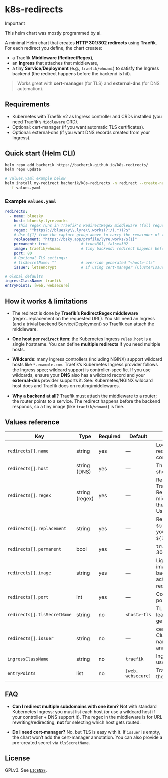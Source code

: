 # k8s-redirects

> [!IMPORTANT]  
> This helm chart was mostly programmed by ai.

A minimal Helm chart that creates **HTTP 301/302 redirects** using **Traefik**.  
For each redirect you define, the chart creates:

- a Traefik **Middleware (RedirectRegex)**,
- an **Ingress** that attaches that middleware,
- a tiny **Service**/**Deployment** (e.g., `traefik/whoami`) to satisfy the Ingress backend (the redirect happens before the backend is hit).

> Works great with **cert-manager** (for TLS) and **external-dns** (for DNS automation).

## Requirements

- Kubernetes with Traefik v2 as Ingress controller and CRDs installed (you need Traefik’s `Middleware` CRD).
- Optional: cert-manager (if you want automatic TLS certificates).
- Optional: external-dns (if you want DNS records created from your Ingress).

## Quick start (Helm CLI)

```bash
helm repo add bacherik https://bacherik.github.io/k8s-redirects/
helm repo update

# values.yaml example below
helm install my-redirect bacherik/k8s-redirects -n redirect --create-namespace \
  -f values.yaml
````

### Example `values.yaml`

```yaml
redirects:
  - name: bluesky
    host: bluesky.lyre.works
    # This regex runs in Traefik's RedirectRegex middleware (full request URL).
    regex: "^https?://bluesky\\.lyre\\.works(?:/(.*))?$"
    # Use ${1} from the capture group above to carry the remainder of the path.
    replacement: "https://bsky.app/profile/lyre.works/${1}"
    permanent: true               # true=301, false=302
    image: traefik/whoami         # tiny backend; redirect happens before it responds
    port: 80
    # Optional TLS settings:
    # tlsSecretName: ""           # override generated "<host>-tls"
    issuer: letsencrypt           # if using cert-manager (ClusterIssuer name)

# Global defaults
ingressClassName: traefik
entryPoints: [web, websecure]
```

## How it works & limitations

* The redirect is done by **Traefik’s RedirectRegex middleware** (regex+replacement on the requested URL).
  You still need an Ingress (and a trivial backend Service/Deployment) so Traefik can attach the middleware.

* **One host per `redirect` item**: the Kubernetes Ingress `rules.host` is a single hostname.
  You can define **multiple redirects** if you need multiple hosts.

* **Wildcards**: many Ingress controllers (including NGINX) support wildcard hosts like `*.example.com`. Traefik’s Kubernetes Ingress provider follows the Ingress spec; wildcard support is controller-specific. If you use wildcards, ensure your **DNS** also has a wildcard record and your **external-dns** provider supports it.
  See: Kubernetes/NGINX wildcard host docs and Traefik docs on routing/middlewares.

* **Why a backend at all?** Traefik must attach the middleware to a router; the router points to a service. The redirect happens before the backend responds, so a tiny image (like `traefik/whoami`) is fine.

## Values reference

| Key                         | Type           | Required | Default            | Description                                                                                        |
| --------------------------- | -------------- | -------- | ------------------ | -------------------------------------------------------------------------------------------------- |
| `redirects[].name`          | string         | yes      | —                  | Logical name for your redirect (used only in comments/examples).                                   |
| `redirects[].host`          | string (DNS)   | yes      | —                  | The Ingress host that should be redirected.                                                        |
| `redirects[].regex`         | string (regex) | yes      | —                  | Regex applied by Traefik’s RedirectRegex middleware against the requested URL. Use capture groups. |
| `redirects[].replacement`   | string         | yes      | —                  | Replacement with `${n}` groups. Usually your target URL + `${1}` to carry the path.                |
| `redirects[].permanent`     | bool           | yes      | —                  | `true` → 301, `false` → 302.                                                                       |
| `redirects[].image`         | string         | yes      | —                  | Lightweight container image for the backend (never actually used if redirect fires).               |
| `redirects[].port`          | int            | yes      | —                  | Container/service port.                                                                            |
| `redirects[].tlsSecretName` | string         | no       | `<host>-tls`       | TLS secret to use; leave empty to use generated default.                                           |
| `redirects[].issuer`        | string         | no       | —                  | cert-manager ClusterIssuer/Issuer name; if set, the annotation is added.                           |
| `ingressClassName`          | string         | no       | `traefik`          | Ingress class name to use.                                                                         |
| `entryPoints`               | list           | no       | `[web, websecure]` | Traefik entrypoints for the router annotation.                                                     |

## FAQ

* **Can I redirect multiple subdomains with one item?**
  Not with standard Kubernetes Ingress: you must list each host (or use a wildcard host if your controller + DNS support it). The regex in the middleware is for URL rewriting/redirecting, **not** for selecting which host gets routed.

* **Do I need cert-manager?**
  No, but TLS is easy with it. If `issuer` is empty, the chart won’t add the cert-manager annotation. You can also provide a pre-created secret via `tlsSecretName`.

## License

GPLv3. See [`LICENSE`](/LICENSE).